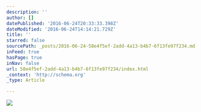```yaml
---
description: ''
author: []
datePublished: '2016-06-24T20:33:33.398Z'
dateModified: '2016-06-24T14:14:21.729Z'
title: ''
starred: false
sourcePath: _posts/2016-06-24-58e4f5ef-2add-4a13-b4b7-6f13fe97f234.md
inFeed: true
hasPage: true
inNav: false
url: 58e4f5ef-2add-4a13-b4b7-6f13fe97f234/index.html
_context: 'http://schema.org'
_type: Article

---
```

![](https://the-grid-user-content.s3-us-west-2.amazonaws.com/164bdfe4-093c-4dbe-a4f5-bd92c6e99855.jpg)